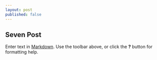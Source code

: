 ```yaml
---
layout: post
published: false
---
```


## Seven Post

Enter text in [Markdown](http://daringfireball.net/projects/markdown/). Use the toolbar above, or click the **?** button for formatting help.
